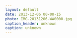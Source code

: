 ```yaml
---
layout: default
date: 2013-12-06 00-00-15
photo: IMG-20131206-WA0000.jpg
caption_header: unknown
caption: unknown
---
```

